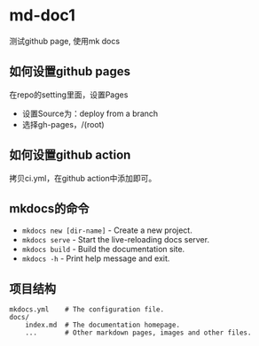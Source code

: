 # md-doc1

测试github page, 使用mk docs

## 如何设置github pages
在repo的setting里面，设置Pages  

- 设置Source为：deploy from a branch
- 选择gh-pages，/(root)

## 如何设置github action
拷贝ci.yml，在github action中添加即可。

## mkdocs的命令

* `mkdocs new [dir-name]` - Create a new project.
* `mkdocs serve` - Start the live-reloading docs server.
* `mkdocs build` - Build the documentation site.
* `mkdocs -h` - Print help message and exit.

## 项目结构

    mkdocs.yml    # The configuration file.
    docs/
        index.md  # The documentation homepage.
        ...       # Other markdown pages, images and other files.
